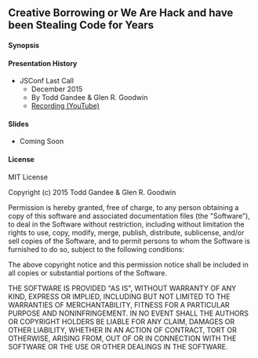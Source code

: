 ## Creative Borrowing or We Are Hack and have been Stealing Code for Years

#### Synopsis

#### Presentation History

* JSConf Last Call
  - December 2015
  - By Todd Gandee & Glen R. Goodwin
  - [Recording (YouTube)](https://www.youtube.com/watch?v=6-1-bmYdKKQ&index=10&list=PL37ZVnwpeshEV5FASM9f8K29kCrHiKIwO)

#### Slides

* Coming Soon

#### License

MIT License

Copyright (c) 2015 Todd Gandee & Glen R. Goodwin

Permission is hereby granted, free of charge, to any person obtaining a copy
of this software and associated documentation files (the "Software"), to deal
in the Software without restriction, including without limitation the rights
to use, copy, modify, merge, publish, distribute, sublicense, and/or sell
copies of the Software, and to permit persons to whom the Software is
furnished to do so, subject to the following conditions:

The above copyright notice and this permission notice shall be included in all
copies or substantial portions of the Software.

THE SOFTWARE IS PROVIDED "AS IS", WITHOUT WARRANTY OF ANY KIND, EXPRESS OR
IMPLIED, INCLUDING BUT NOT LIMITED TO THE WARRANTIES OF MERCHANTABILITY,
FITNESS FOR A PARTICULAR PURPOSE AND NONINFRINGEMENT. IN NO EVENT SHALL THE
AUTHORS OR COPYRIGHT HOLDERS BE LIABLE FOR ANY CLAIM, DAMAGES OR OTHER
LIABILITY, WHETHER IN AN ACTION OF CONTRACT, TORT OR OTHERWISE, ARISING FROM,
OUT OF OR IN CONNECTION WITH THE SOFTWARE OR THE USE OR OTHER DEALINGS IN THE
SOFTWARE.
